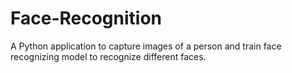# Face-Recognition
A Python application to capture images of a person and train face recognizing model to recognize different faces.
